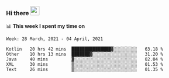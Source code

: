 ### Hi there <a href="https://www.gautamkrishnar.com/"><img src="https://media.giphy.com/media/hvRJCLFzcasrR4ia7z/giphy.gif" width="25px"></a>

📊 **This week I spent my time on**

<!--START_SECTION:waka-->
```text
Week: 28 March, 2021 - 04 April, 2021

Kotlin   20 hrs 42 mins  ███████████████▓░░░░░░░░░   63.18 % 
Other    10 hrs 13 mins  ███████▓░░░░░░░░░░░░░░░░░   31.20 % 
Java     40 mins         ▓░░░░░░░░░░░░░░░░░░░░░░░░   02.04 % 
XML      30 mins         ▒░░░░░░░░░░░░░░░░░░░░░░░░   01.53 % 
Text     26 mins         ▒░░░░░░░░░░░░░░░░░░░░░░░░   01.35 % 
```
<!--END_SECTION:waka-->
